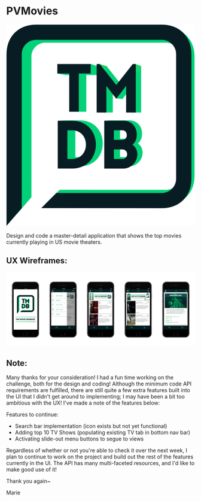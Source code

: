 # PVMovies

![alt tag](https://github.com/marie-codes/PVMovies/blob/master/logo.png)

Design and code a master-detail application that shows the top movies currently playing in US movie theaters.



## UX Wireframes:

![alt tag](https://github.com/marie-codes/PVMovies/blob/master/wireframes%20layout.jpg)


## Note:
Many thanks for your consideration! I had a fun time working on the challenge, both for the design and coding! Although the minimum code API requirements are fulfilled, there are still quite a few extra features built into the UI that I didn't get around to implementing; I may have been a bit too ambitious with the UX! I've made a note of the features below: 

Features to continue:
  - Search bar implementation (icon exists but not yet functional)
  - Adding top 10 TV Shows (populating existing TV tab in bottom nav bar)
  - Activating slide-out menu buttons to segue to views
  
Regardless of whether or not you're able to check it over the next week, I plan to continue to work on the project and build out the rest of the features currently in the UI. The API has many multi-faceted resources, and I'd like to make good use of it! 

Thank you again~

Marie 




